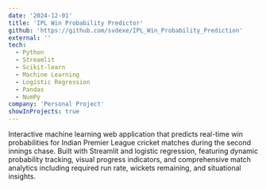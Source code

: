 ```yaml
---
date: '2024-12-01'
title: 'IPL Win Probability Predictor'
github: 'https://github.com/svdexe/IPL_Win_Probability_Prediction'
external: ''
tech:
  - Python
  - Streamlit
  - Scikit-learn
  - Machine Learning
  - Logistic Regression
  - Pandas
  - NumPy
company: 'Personal Project'
showInProjects: true
---
```


Interactive machine learning web application that predicts real-time win probabilities for Indian Premier League cricket matches during the second innings chase. Built with Streamlit and logistic regression, featuring dynamic probability tracking, visual progress indicators, and comprehensive match analytics including required run rate, wickets remaining, and situational insights.
